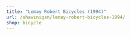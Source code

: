 ```yaml
---
title: "Lemay Robert Bicycles (1994)"
url: /shawinigan/lemay-robert-bicycles-1994/
shop: bicycle
---
```

